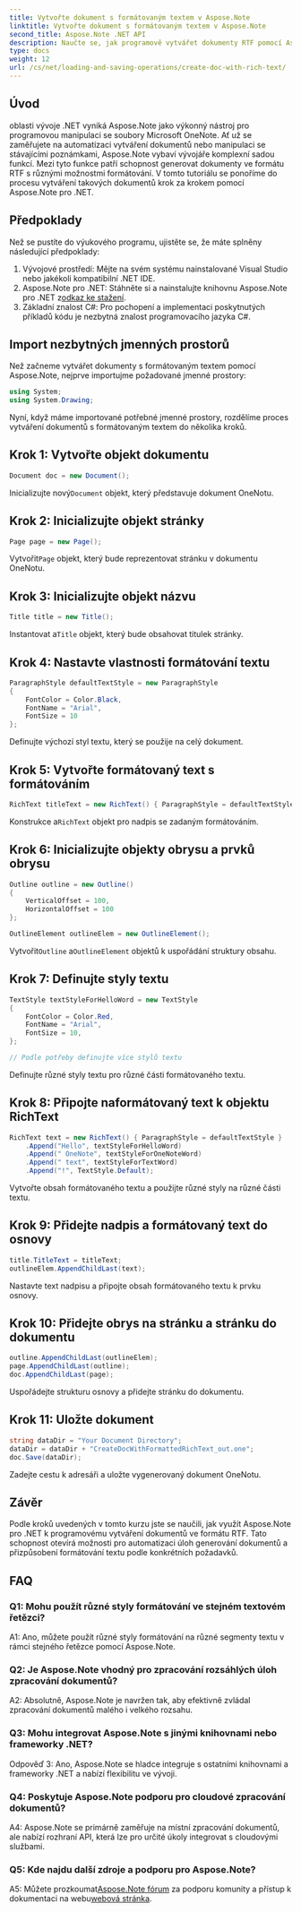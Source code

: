 ```yaml
---
title: Vytvořte dokument s formátovaným textem v Aspose.Note
linktitle: Vytvořte dokument s formátovaným textem v Aspose.Note
second_title: Aspose.Note .NET API
description: Naučte se, jak programově vytvářet dokumenty RTF pomocí Aspose.Note pro .NET. Podrobný průvodce s příklady kódu.
type: docs
weight: 12
url: /cs/net/loading-and-saving-operations/create-doc-with-rich-text/
---
```

## Úvod

oblasti vývoje .NET vyniká Aspose.Note jako výkonný nástroj pro programovou manipulaci se soubory Microsoft OneNote. Ať už se zaměřujete na automatizaci vytváření dokumentů nebo manipulaci se stávajícími poznámkami, Aspose.Note vybaví vývojáře komplexní sadou funkcí. Mezi tyto funkce patří schopnost generovat dokumenty ve formátu RTF s různými možnostmi formátování. V tomto tutoriálu se ponoříme do procesu vytváření takových dokumentů krok za krokem pomocí Aspose.Note pro .NET.

## Předpoklady

Než se pustíte do výukového programu, ujistěte se, že máte splněny následující předpoklady:

1. Vývojové prostředí: Mějte na svém systému nainstalované Visual Studio nebo jakékoli kompatibilní .NET IDE.
2.  Aspose.Note pro .NET: Stáhněte si a nainstalujte knihovnu Aspose.Note pro .NET z[odkaz ke stažení](https://releases.aspose.com/note/net/).
3. Základní znalost C#: Pro pochopení a implementaci poskytnutých příkladů kódu je nezbytná znalost programovacího jazyka C#.

## Import nezbytných jmenných prostorů

Než začneme vytvářet dokumenty s formátovaným textem pomocí Aspose.Note, nejprve importujme požadované jmenné prostory:

```csharp
using System;
using System.Drawing;
```

Nyní, když máme importované potřebné jmenné prostory, rozdělíme proces vytváření dokumentů s formátovaným textem do několika kroků.

## Krok 1: Vytvořte objekt dokumentu

```csharp
Document doc = new Document();
```

 Inicializujte nový`Document` objekt, který představuje dokument OneNotu.

## Krok 2: Inicializujte objekt stránky

```csharp
Page page = new Page();
```

 Vytvořit`Page` objekt, který bude reprezentovat stránku v dokumentu OneNotu.

## Krok 3: Inicializujte objekt názvu

```csharp
Title title = new Title();
```

 Instantovat a`Title` objekt, který bude obsahovat titulek stránky.

## Krok 4: Nastavte vlastnosti formátování textu

```csharp
ParagraphStyle defaultTextStyle = new ParagraphStyle
{
    FontColor = Color.Black,
    FontName = "Arial",
    FontSize = 10
};
```

Definujte výchozí styl textu, který se použije na celý dokument.

## Krok 5: Vytvořte formátovaný text s formátováním

```csharp
RichText titleText = new RichText() { ParagraphStyle = defaultTextStyle }.Append("Title!");
```

 Konstrukce a`RichText` objekt pro nadpis se zadaným formátováním.

## Krok 6: Inicializujte objekty obrysu a prvků obrysu

```csharp
Outline outline = new Outline()
{
    VerticalOffset = 100,
    HorizontalOffset = 100
};

OutlineElement outlineElem = new OutlineElement();
```

 Vytvořit`Outline` a`OutlineElement` objektů k uspořádání struktury obsahu.

## Krok 7: Definujte styly textu

```csharp
TextStyle textStyleForHelloWord = new TextStyle
{
    FontColor = Color.Red,
    FontName = "Arial",
    FontSize = 10,
};

// Podle potřeby definujte více stylů textu
```

Definujte různé styly textu pro různé části formátovaného textu.

## Krok 8: Připojte naformátovaný text k objektu RichText

```csharp
RichText text = new RichText() { ParagraphStyle = defaultTextStyle }
    .Append("Hello", textStyleForHelloWord)
    .Append(" OneNote", textStyleForOneNoteWord)
    .Append(" text", textStyleForTextWord)
    .Append("!", TextStyle.Default);
```

Vytvořte obsah formátovaného textu a použijte různé styly na různé části textu.

## Krok 9: Přidejte nadpis a formátovaný text do osnovy

```csharp
title.TitleText = titleText;
outlineElem.AppendChildLast(text);
```

Nastavte text nadpisu a připojte obsah formátovaného textu k prvku osnovy.

## Krok 10: Přidejte obrys na stránku a stránku do dokumentu

```csharp
outline.AppendChildLast(outlineElem);
page.AppendChildLast(outline);
doc.AppendChildLast(page);
```

Uspořádejte strukturu osnovy a přidejte stránku do dokumentu.

## Krok 11: Uložte dokument

```csharp
string dataDir = "Your Document Directory";
dataDir = dataDir + "CreateDocWithFormattedRichText_out.one";
doc.Save(dataDir);
```

Zadejte cestu k adresáři a uložte vygenerovaný dokument OneNotu.

## Závěr

Podle kroků uvedených v tomto kurzu jste se naučili, jak využít Aspose.Note pro .NET k programovému vytváření dokumentů ve formátu RTF. Tato schopnost otevírá možnosti pro automatizaci úloh generování dokumentů a přizpůsobení formátování textu podle konkrétních požadavků.

## FAQ

### Q1: Mohu použít různé styly formátování ve stejném textovém řetězci?

A1: Ano, můžete použít různé styly formátování na různé segmenty textu v rámci stejného řetězce pomocí Aspose.Note.

### Q2: Je Aspose.Note vhodný pro zpracování rozsáhlých úloh zpracování dokumentů?

A2: Absolutně, Aspose.Note je navržen tak, aby efektivně zvládal zpracování dokumentů malého i velkého rozsahu.

### Q3: Mohu integrovat Aspose.Note s jinými knihovnami nebo frameworky .NET?

Odpověď 3: Ano, Aspose.Note se hladce integruje s ostatními knihovnami a frameworky .NET a nabízí flexibilitu ve vývoji.

### Q4: Poskytuje Aspose.Note podporu pro cloudové zpracování dokumentů?

A4: Aspose.Note se primárně zaměřuje na místní zpracování dokumentů, ale nabízí rozhraní API, která lze pro určité úkoly integrovat s cloudovými službami.

### Q5: Kde najdu další zdroje a podporu pro Aspose.Note?

 A5: Můžete prozkoumat[Aspose.Note fórum](https://forum.aspose.com/c/note/28) za podporu komunity a přístup k dokumentaci na webu[webová stránka](https://reference.aspose.com/note/net/).
